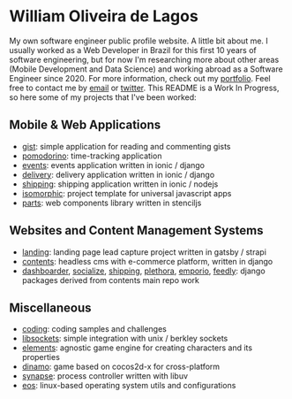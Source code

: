 # William Oliveira de Lagos
My own software engineer public profile website. A little bit about me. I usually worked as a Web Developer in Brazil for this first 10 years of software engineering, but for now I'm researching more about other areas (Mobile Development and Data Science) and working abroad as a Software Engineer since 2020. For more information, check out my [portfolio](https://williamlagos.github.io/). Feel free to contact me by [email](mailto:william.lagos@icloud.com) or [twitter](https://twitter.com/lagoswilliam). This README is a Work In Progress, so here some of my projects that I've been worked:

## Mobile & Web Applications
- [gist](https://github.com/williamlagos/gist): simple application for reading and commenting gists
- [pomodorino](https://github.com/heidimichel/pomodorino): time-tracking application
- [events](https://github.com/williamlagos/events): events application written in ionic / django
- [delivery](https://github.com/williamlagos/delivery): delivery application written in ionic / django
- [shipping](https://github.com/williamlagos/shipping): shipping application written in ionic / nodejs
- [isomorphic](https://github.com/williamlagos/isomorphic): project template for universal javascript apps
- [parts](https://github.com/williamlagos/parts): web components library written in stenciljs

## Websites and Content Management Systems
- [landing](https://github.com/williamlagos/landing): landing page lead capture project written in gatsby / strapi
- [contents](https://github.com/williamlagos/contents): headless cms with e-commerce platform, written in django
- [dashboarder](https://github.com/williamlagos/django-dashboarder), [socialize](https://github.com/williamlagos/django-socialize), [shipping](https://github.com/williamlagos/django-shipping), [plethora](https://github.com/williamlagos/django-plethora), [emporio](https://github.com/williamlagos/django-emporio), [feedly](https://github.com/williamlagos/django-feedly): django packages derived from contents main repo work

## Miscellaneous
- [coding](https://github.com/williamlagos/coding): coding samples and challenges
- [libsockets](https://github.com/williamlagos/libsockets): simple integration with unix / berkley sockets
- [elements](https://github.com/williamlagos/elements): agnostic game engine for creating characters and its properties
- [dinamo](https://github.com/williamlagos/dinamo): game based on cocos2d-x for cross-platform
- [synapse](https://github.com/williamlagos/synapse): process controller written with libuv
- [eos](https://github.com/williamlagos/eos): linux-based operating system utils and configurations

